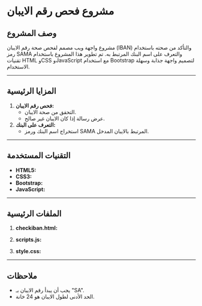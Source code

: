 # مشروع فحص رقم الايبان

## وصف المشروع
مشروع واجهة ويب مصمم لفحص صحة رقم الايبان (IBAN) والتأكد من صحته باستخدام رمز SAMA والتعرف على اسم البنك المرتبط به. تم تطوير هذا المشروع باستخدام تقنيات HTML وCSS وJavaScript مع استخدام Bootstrap لتصميم واجهة جذابة وسهلة الاستخدام.

---

## المزايا الرئيسية
1. **فحص رقم الايبان:**
   - التحقق من صحة الايبان.
   - عرض رسالة إذا كان الايبان غير صالح.
2. **التعرف على البنك:**
   - استخراج اسم البنك ورمز SAMA المرتبط بالايبان المدخل.

---

## التقنيات المستخدمة
- **HTML5:** 
- **CSS3:** 
- **Bootstrap:** 
- **JavaScript:** 

---

## الملفات الرئيسية
1. **checkiban.html:**
   
2. **scripts.js:**
   
3. **style.css:**
   

---

## ملاحظات
- يجب أن يبدأ رقم الايبان بـ "SA".
- الحد الأدنى لطول الايبان هو 24 خانة.

